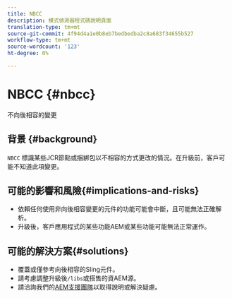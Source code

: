 ```yaml
---
title: NBCC
description: 模式偵測器程式碼說明頁面
translation-type: tm+mt
source-git-commit: 4f94d4a1e0b8eb7bedbedba2c8a683f34655b527
workflow-type: tm+mt
source-wordcount: '123'
ht-degree: 0%

---
```



# NBCC {#nbcc}

不向後相容的變更

## 背景 {#background}

`NBCC` 標識某些JCR節點或捆綁包以不相容的方式更改的情況。在升級前，客戶可能不知道此項變更。

## 可能的影響和風險{#implications-and-risks}

* 依賴任何使用非向後相容變更的元件的功能可能會中斷，且可能無法正確解析。
* 升級後，客戶應用程式的某些功能AEM或某些功能可能無法正常運作。

## 可能的解決方案{#solutions}

* 覆蓋或僅參考向後相容的Sling元件。
* 請考慮調整升級後`/libs`或搭售的資AEM源。
* 請洽詢我們的[AEM支援團隊](https://helpx.adobe.com/enterprise/using/support-for-experience-cloud.html)以取得說明或解決疑慮。
